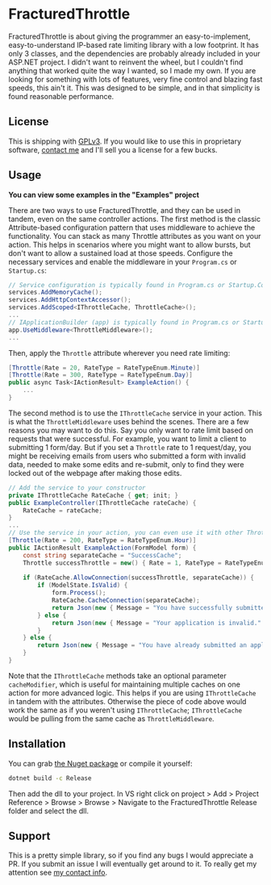 # FracturedThrottle
FracturedThrottle is about giving the programmer an easy-to-implement, easy-to-understand IP-based rate limiting library with a low footprint. It has only 3 classes, and the dependencies are probably already included in your ASP.NET project.
I didn't want to reinvent the wheel, but I couldn't find anything that worked quite the way I wanted, so I made my own.
If you are looking for something with lots of features, very fine control and blazing fast speeds, this ain't it. This was designed to be simple, and in that simplicity is found reasonable performance.
## License
This is shipping with [GPLv3](https://github.com/FracturedCode/FracturedThrottle/blob/master/LICENSE). If you would like to use this in proprietary software, [contact me](https://fracturedcode.net/contact) and I'll sell you a license for a few bucks.
## Usage
**You can view some examples in the "Examples" project**

There are two ways to use FracturedThrottle, and they can be used in tandem, even on the same controller actions.
The first method is the classic Attribute-based configuration pattern that uses middleware to achieve the functionality. You can stack as many Throttle attributes as you want on your action. This helps in scenarios where you might want to allow bursts, but don't want to allow a sustained load at those speeds.
Configure the necessary services and enable the middleware in your `Program.cs` or `Startup.cs`:
``` C#
// Service configuration is typically found in Program.cs or Startup.ConfigureServices()
services.AddMemoryCache();
services.AddHttpContextAccessor();
services.AddScoped<IThrottleCache, ThrottleCache>();
...
// IApplicationBuilder (app) is typically found in Program.cs or Startup.Configure()
app.UseMiddleware<ThrottleMiddleware>();
...
```
Then, apply the `Throttle` attribute wherever you need rate limiting:
``` C#
[Throttle(Rate = 20, RateType = RateTypeEnum.Minute)]
[Throttle(Rate = 300, RateType = RateTypeEnum.Day)]
public async Task<IActionResult> ExampleAction() {
    ...
}
```
The second method is to use the `IThrottleCache` service in your action. This is what the `ThrottleMiddleware` uses behind the scenes. There are a few reasons you may want to do this. 
Say you only want to rate limit based on requests that were successful. For example, you want to limit a client to submitting 1 form/day. But if you set a `Throttle` rate to 1 request/day, you might be receiving emails from users who submitted a form with invalid data, needed to make some edits and re-submit, only to find they were locked out of the webpage after making those edits.
``` C#
// Add the service to your constructor
private IThrottleCache RateCache { get; init; }
public ExampleController(IThrottleCache rateCache) {
    RateCache = rateCache;
}
...
// Use the service in your action, you can even use it with other Throttles as well!
[Throttle(Rate = 200, RateType = RateTypeEnum.Hour)]
public IActionResult ExampleAction(FormModel form) {
    const string separateCache = "SuccessCache";
    Throttle successThrottle = new() { Rate = 1, RateType = RateTypeEnum.Day }
    
    if (RateCache.AllowConnection(successThrottle, separateCache)) {
        if (ModelState.IsValid) {
            form.Process();
            RateCache.CacheConnection(separateCache);
            return Json(new { Message = "You have successfully submitted your application." });
        } else {
            return Json(new { Message = "Your application is invalid." });
        }
    } else {
        return Json(new { Message = "You have already submitted an application today." })
    }
}
```
Note that the `IThrottleCache` methods take an optional parameter `cacheModifier`, which is useful for maintaining multiple caches on one action for more advanced logic. This helps if you are using `IThrottleCache` in tandem with the attributes. Otherwise the piece of code above would work the same as if you weren't using `IThrottleCache`; `IThrottleCache` would be pulling from the same cache as `ThrottleMiddleware`.
## Installation
You can grab [the Nuget package](https://www.nuget.org/packages/FracturedThrottle) or compile it yourself:
``` Bash
dotnet build -c Release
```
Then add the dll to your project. In VS right click on project > Add > Project Reference > Browse > Browse > Navigate to the FracturedThrottle Release folder and select the dll.
## Support
This is a pretty simple library, so if you find any bugs I would appreciate a PR.
If you submit an issue I will eventually get around to it.
To really get my attention see [my contact info](https://fracturedcode.net/contact).
